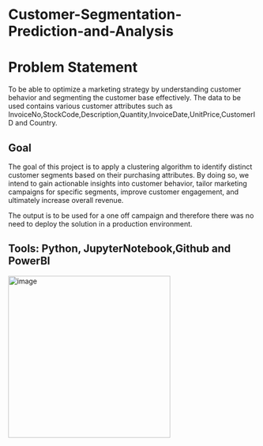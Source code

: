 # Customer-Segmentation-Prediction-and-Analysis

# Problem Statement 
To be able to optimize a marketing strategy by understanding customer behavior and segmenting the customer base effectively. The data to be used contains various customer attributes such as InvoiceNo,StockCode,Description,Quantity,InvoiceDate,UnitPrice,CustomerID and Country. 
## Goal
The goal of this project is to apply a clustering algorithm to identify distinct customer segments based on their purchasing attributes. By doing so, we intend to gain actionable insights into customer behavior, tailor marketing campaigns for specific segments, improve customer engagement, and ultimately increase overall revenue.

The output is to be used for a one off campaign and therefore there was no need to deploy the solution in a production environment.

## Tools: Python, JupyterNotebook,Github and PowerBI

<img width="328" alt="image" src="https://github.com/Jnjerry/Customer-Segmentation-Prediction-and-Analysis/assets/19590985/cd0e72f5-d743-42ec-a023-2277a590a40f">



